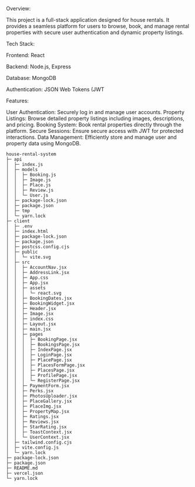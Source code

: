 Overview:

This project is a full-stack application designed for house rentals. It provides a seamless platform for users to browse, book, and manage rental properties with secure user authentication and dynamic property listings.

Tech Stack:

Frontend: React

Backend: Node.js, Express

Database: MongoDB

Authentication: JSON Web Tokens (JWT

Features:

User Authentication: Securely log in and manage user accounts.
Property Listings: Browse detailed property listings including images, descriptions, and pricing.
Booking System: Book rental properties directly through the platform.
Secure Sessions: Ensure secure access with JWT for protected interactions.
Data Management: Efficiently store and manage user and property data using MongoDB.


```
house-rental-system
├─ api
│  ├─ index.js
│  ├─ models
│  │  ├─ Booking.js
│  │  ├─ Image.js
│  │  ├─ Place.js
│  │  ├─ Review.js
│  │  └─ User.js
│  ├─ package-lock.json
│  ├─ package.json
│  ├─ tmp
│  └─ yarn.lock
├─ client
│  ├─ .env
│  ├─ index.html
│  ├─ package-lock.json
│  ├─ package.json
│  ├─ postcss.config.cjs
│  ├─ public
│  │  └─ vite.svg
│  ├─ src
│  │  ├─ AccountNav.jsx
│  │  ├─ AddressLink.jsx
│  │  ├─ App.css
│  │  ├─ App.jsx
│  │  ├─ assets
│  │  │  └─ react.svg
│  │  ├─ BookingDates.jsx
│  │  ├─ BookingWidget.jsx
│  │  ├─ Header.jsx
│  │  ├─ Image.jsx
│  │  ├─ index.css
│  │  ├─ Layout.jsx
│  │  ├─ main.jsx
│  │  ├─ pages
│  │  │  ├─ BookingPage.jsx
│  │  │  ├─ BookingsPage.jsx
│  │  │  ├─ IndexPage.jsx
│  │  │  ├─ LoginPage.jsx
│  │  │  ├─ PlacePage.jsx
│  │  │  ├─ PlacesFormPage.jsx
│  │  │  ├─ PlacesPage.jsx
│  │  │  ├─ ProfilePage.jsx
│  │  │  └─ RegisterPage.jsx
│  │  ├─ PaymentForm.jsx
│  │  ├─ Perks.jsx
│  │  ├─ PhotosUploader.jsx
│  │  ├─ PlaceGallery.jsx
│  │  ├─ PlaceImg.jsx
│  │  ├─ PropertyMap.jsx
│  │  ├─ Ratings.jsx
│  │  ├─ Reviews.jsx
│  │  ├─ StarRating.jsx
│  │  ├─ ToastContext.jsx
│  │  └─ UserContext.jsx
│  ├─ tailwind.config.cjs
│  ├─ vite.config.js
│  └─ yarn.lock
├─ package-lock.json
├─ package.json
├─ README.md
├─ vercel.json
└─ yarn.lock

```
